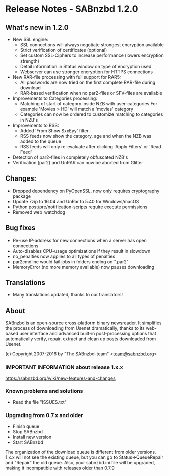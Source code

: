 Release Notes  -  SABnzbd 1.2.0
===============================

## What's new in 1.2.0
- New SSL engine:
  * SSL connections will always negotiate strongest encryption available
  * Strict verification of certificates (optional)
  * Set custom SSL-Ciphers to increase performance (lowers encryption strength)
  * Detail information in Status window on type of encryption used
  * Webserver can use stronger encryption for HTTPS connections
- New RAR-file processing with full support for RAR5:
  * All passwords are now tried on the first complete RAR-file during download
  * RAR-based verification when no par2-files or SFV-files are available
- Improvements to Categories processing:
  * Matching of start of category inside NZB with user-categories
    For example 'Movies > HD' will match a 'movies' category
  * Categories can now be ordered to customize matching to categories in NZB's
- Improvements to RSS:
  * Added 'From Show SxxEyy' filter
  * RSS feeds now show the category, age and when the NZB was added to the queue
  * RSS feeds will only re-evaluate after clicking 'Apply Filters' or 'Read Feed'
- Detection of par2-files in completely obfuscated NZB's
- Verification (par2) and UnRAR can now be aborted from Glitter

## Changes:
- Dropped dependency on PyOpenSSL, now only requires cryptography package
- Update 7zip to 16.04 and UnRar to 5.40 for Windows/macOS
- Python post/pre/notification-scripts require execute permissions
- Removed web_watchdog

## Bug fixes
- Re-use IP-address for new connections when a server has open connections
- Auto-disables CPU-usage optimizations if they result in slowdown
- no_penalties now applies to all types of penalties
- par2cmdline would fail jobs in folders ending on ".par2"
- MemoryError (no more memory available) now pauses downloading

## Translations
- Many translations updated, thanks to our translators!

## About
  SABnzbd is an open-source cross-platform binary newsreader.
  It simplifies the process of downloading from Usenet dramatically,
  thanks to its web-based user interface and advanced
  built-in post-processing options that automatically verify, repair,
  extract and clean up posts downloaded from Usenet.

  (c) Copyright 2007-2016 by "The SABnzbd-team" \<team@sabnzbd.org\>

### IMPORTANT INFORMATION about release 1.x.x
<https://sabnzbd.org/wiki/new-features-and-changes>

### Known problems and solutions
- Read the file "ISSUES.txt"

### Upgrading from 0.7.x and older
- Finish queue
- Stop SABnzbd
- Install new version
- Start SABnzbd

The organization of the download queue is different from older versions.
1.x.x will not see the existing queue, but you can go to
Status->QueueRepair and "Repair" the old queue.
Also, your sabnzbd.ini file will be upgraded, making it
incompatible with releases older than 0.7.9
